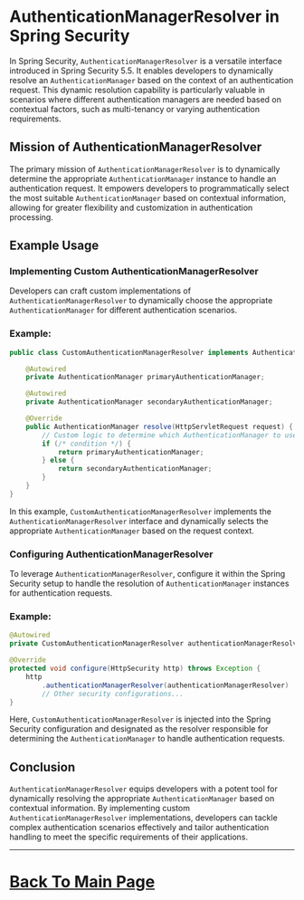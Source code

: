 # AuthenticationManagerResolver in Spring Security

In Spring Security, `AuthenticationManagerResolver` is a versatile interface introduced in Spring Security 5.5. It enables developers to dynamically resolve an `AuthenticationManager` based on the context of an authentication request. This dynamic resolution capability is particularly valuable in scenarios where different authentication managers are needed based on contextual factors, such as multi-tenancy or varying authentication requirements.

## Mission of AuthenticationManagerResolver

The primary mission of `AuthenticationManagerResolver` is to dynamically determine the appropriate `AuthenticationManager` instance to handle an authentication request. It empowers developers to programmatically select the most suitable `AuthenticationManager` based on contextual information, allowing for greater flexibility and customization in authentication processing.

## Example Usage

### Implementing Custom AuthenticationManagerResolver

Developers can craft custom implementations of `AuthenticationManagerResolver` to dynamically choose the appropriate `AuthenticationManager` for different authentication scenarios.

### Example:

```java
public class CustomAuthenticationManagerResolver implements AuthenticationManagerResolver<HttpServletRequest> {

    @Autowired
    private AuthenticationManager primaryAuthenticationManager;

    @Autowired
    private AuthenticationManager secondaryAuthenticationManager;

    @Override
    public AuthenticationManager resolve(HttpServletRequest request) {
        // Custom logic to determine which AuthenticationManager to use based on request context
        if (/* condition */) {
            return primaryAuthenticationManager;
        } else {
            return secondaryAuthenticationManager;
        }
    }
}
```

In this example, `CustomAuthenticationManagerResolver` implements the `AuthenticationManagerResolver` interface and dynamically selects the appropriate `AuthenticationManager` based on the request context.

### Configuring AuthenticationManagerResolver

To leverage `AuthenticationManagerResolver`, configure it within the Spring Security setup to handle the resolution of `AuthenticationManager` instances for authentication requests.

### Example:

```java
@Autowired
private CustomAuthenticationManagerResolver authenticationManagerResolver;

@Override
protected void configure(HttpSecurity http) throws Exception {
    http
        .authenticationManagerResolver(authenticationManagerResolver)
        // Other security configurations...
}
```

Here, `CustomAuthenticationManagerResolver` is injected into the Spring Security configuration and designated as the resolver responsible for determining the `AuthenticationManager` to handle authentication requests.

## Conclusion

`AuthenticationManagerResolver` equips developers with a potent tool for dynamically resolving the appropriate `AuthenticationManager` based on contextual information. By implementing custom `AuthenticationManagerResolver` implementations, developers can tackle complex authentication scenarios effectively and tailor authentication handling to meet the specific requirements of their applications.

---

# [Back To Main Page](../references.md)